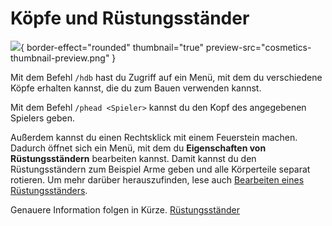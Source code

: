 # Köpfe und Rüstungsständer

![](cosmetics-thumbnail.png){ border-effect="rounded" thumbnail="true" preview-src="cosmetics-thumbnail-preview.png" }

Mit dem Befehl `/hdb` hast du Zugriff auf ein Menü, mit dem du verschiedene Köpfe erhalten kannst, die du zum Bauen
verwenden kannst.

Mit dem Befehl `/phead <Spieler>` kannst du den Kopf des angegebenen Spielers geben.

Außerdem kannst du einen Rechtsklick mit einem <tooltip term="Flintstone">Feuerstein</tooltip> machen. Dadurch öffnet sich ein Menü, mit dem du
**Eigenschaften von Rüstungsständern** bearbeiten kannst. Damit kannst du den Rüstungsständern zum Beispiel Arme geben
und alle Körperteile separat rotieren. Um mehr darüber herauszufinden, lese auch [Bearbeiten eines Rüstungsständers](armorstand.md "Hier findest du eine Anleitung, wie du deinen Shop verwalten kannst.").



Genauere Information folgen in Kürze.
<seealso style="cards">
    <category ref="cosmetics">
        <a href="armorstand.md" summary="Hier erfährst du, wie du Rüstungsständer bearbeiten kannst.">Rüstungsständer</a>
    </category>
</seealso>